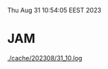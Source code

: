 Thu Aug 31 10:54:05 EEST 2023
# JAM
<a href='./cache/202308/31_10.log'>./cache/202308/31_10.log</a>
